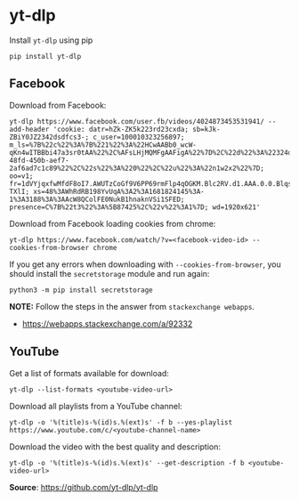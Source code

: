 # yt-dlp


Install `yt-dlp` using pip 
```shell
pip install yt-dlp
```

## Facebook

Download from Facebook:
```shell
yt-dlp https://www.facebook.com/user.fb/videos/4024873453531941/ --add-header 'cookie: datr=hZk-ZK5k223rd23cxda; sb=kJk-ZBiY0JZ2342dsdfcs3-; c_user=100010323256897; m_ls=%7B%22c%22%3A%7B%221%22%3A%22HCwAABb0_wcW-qKn4wITBBbi47a3sr0tAA%22%2C%AFsLHjMQMFgAAFigA%22%7D%2C%22d%22%3A%22324d893a-48fd-450b-aef7-2af6ad7c1c89%22%2C%22s%22%3A%220%22%2C%22u%22%3A%22n1w2x2%22%7D; oo=v1; fr=1dVYjqxfwMfdF8oI7.AWUTzCoGf9V6PP69rmFlp4qOGKM.Blc2RV.d1.AAA.0.0.BlqsK4.AWXGFa-TXlI; xs=48%3AWhRdRB198YvUqA%3A2%3A1681824145%3A-1%3A3188%3A%3AAcW8QColFE0NukB1hnaknVSi1SFED; presence=C%7B%22t3%22%3A%5B87425%2C%22v%22%3A1%7D; wd=1920x621'
```

Download from Facebook loading cookies from chrome:
```shell
yt-dlp https://www.facebook.com/watch/?v=<facebook-video-id> --cookies-from-browser chrome
```

If you get any errors when downloading with `--cookies-from-browser`, you should install the `secretstorage` module and run again:
```shell
python3 -m pip install secretstorage
```

**NOTE:** Follow the steps in the answer from `stackexchange webapps`.

- https://webapps.stackexchange.com/a/92332


## YouTube

Get a list of formats available for download:
```shell
yt-dlp --list-formats <youtube-video-url>
```

Download all playlists from a YouTube channel:
```shell
yt-dlp -o '%(title)s-%(id)s.%(ext)s' -f b --yes-playlist https://www.youtube.com/c/<youtube-channel-name>
```

Download the video with the best quality and description:
```shell
yt-dlp -o '%(title)s-%(id)s.%(ext)s' --get-description -f b <youtube-video-url>
```

**Source**: https://github.com/yt-dlp/yt-dlp
